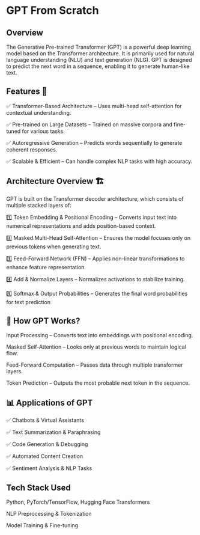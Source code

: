 # GPT From Scratch
## Overview
The Generative Pre-trained Transformer (GPT) is a powerful deep learning model based on the Transformer architecture. It is primarily used for natural language understanding (NLU) and text generation (NLG). GPT is designed to predict the next word in a sequence, enabling it to generate human-like text.
## Features 🌟
✅ Transformer-Based Architecture – Uses multi-head self-attention for contextual understanding.

✅ Pre-trained on Large Datasets – Trained on massive corpora and fine-tuned for various tasks.

✅ Autoregressive Generation – Predicts words sequentially to generate coherent responses.

✅ Scalable & Efficient – Can handle complex NLP tasks with high accuracy.
## Architecture Overview 🏗
GPT is built on the Transformer decoder architecture, which consists of multiple stacked layers of:

1️⃣ Token Embedding & Positional Encoding – Converts input text into numerical representations and adds position-based context.

2️⃣ Masked Multi-Head Self-Attention – Ensures the model focuses only on previous tokens when generating text.

3️⃣ Feed-Forward Network (FFN) – Applies non-linear transformations to enhance feature representation.

4️⃣ Add & Normalize Layers – Normalizes activations to stabilize training.

5️⃣ Softmax & Output Probabilities – Generates the final word probabilities for text prediction

## 📌 How GPT Works?
Input Processing – Converts text into embeddings with positional encoding.

Masked Self-Attention – Looks only at previous words to maintain logical flow.

Feed-Forward Computation – Passes data through multiple transformer layers.

Token Prediction – Outputs the most probable next token in the sequence.

## 📊 Applications of GPT
✅ Chatbots & Virtual Assistants

✅ Text Summarization & Paraphrasing

✅ Code Generation & Debugging

✅ Automated Content Creation

✅ Sentiment Analysis & NLP Tasks

## Tech Stack Used
Python, PyTorch/TensorFlow, Hugging Face Transformers

NLP Preprocessing & Tokenization

Model Training & Fine-tuning
